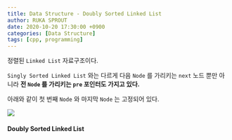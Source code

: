 ```yaml
---
title: Data Structure - Doubly Sorted Linked List
author: RUKA SPROUT
date: 2020-10-20 17:30:00 +0900
categories: [Data Structure]
tags: [cpp, programming]
---
```


정렬된 `Linked List` 자료구조이다.

`Singly Sorted Linked List` 와는 다르게 다음 `Node` 를 가리키는 `next` 노드 뿐만 아니라 **전 `Node` 를 가리키는 `pre` 포인터도 가지고 있다.**

아래와 같이 첫 번째 `Node` 와 마지막 `Node` 는 고정되어 있다.

![](https://upload.wikimedia.org/wikipedia/commons/5/5e/Doubly-linked-list.svg)

#### Doubly Sorted Linked List

<script src="https://gist.github.com/lutca1320/74ef7f035464e8ae798fd9f6698b4da2.js"></script>
